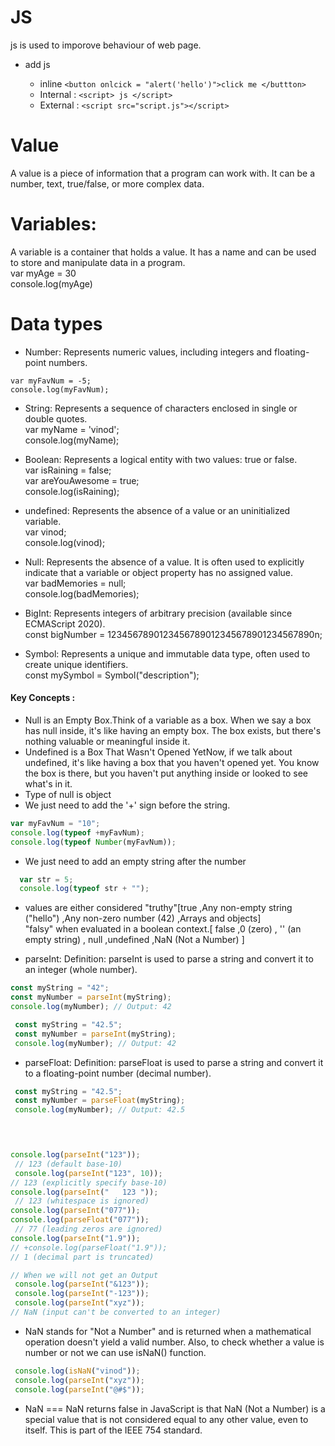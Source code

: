 # JS 
js is used to imporove behaviour of web page.   
* add js

    * inline ```<button onlcick = "alert('hello')">click me </buttton>```
    * Internal : ```<script> js </script>```
    * External : ```<script src="script.js"></script>```
# Value  
A value is a piece of information that a program can work with. It can be a number, text, true/false, or more complex data.
# Variables: 
A variable is a container that holds a value. It has a name and can be used to store and manipulate data in a program.  
var myAge = 30   
console.log(myAge)

# Data types  
* Number: Represents numeric values, including integers and floating-point numbers.  
```
var myFavNum = -5;  
console.log(myFavNum);
```

* String: Represents a sequence of characters enclosed in single or double quotes.    
 var myName = 'vinod';  
 console.log(myName);

* Boolean: Represents a logical entity with two values: true or false.  
 var isRaining = false;  
 var areYouAwesome = true;  
 console.log(isRaining);

* undefined: Represents the absence of a value or an uninitialized variable.  
 var vinod;  
 console.log(vinod);

* Null: Represents the absence of a value. It is often used to explicitly indicate that a variable or object property has no assigned value.  
 var badMemories = null;  
 console.log(badMemories);  

* BigInt: Represents integers of arbitrary precision (available since ECMAScript 2020).    
const bigNumber = 1234567890123456789012345678901234567890n;  

* Symbol: Represents a unique and immutable data type, often used to create unique identifiers.  
 const mySymbol = Symbol("description");  

####   Key Concepts :   
* Null is an Empty Box.Think of a variable as a box. When we say a box has null inside, it's like having an empty box. The box exists, but there's nothing valuable or meaningful inside it.
* Undefined is a Box That Wasn't Opened YetNow, if we talk about undefined, it's like having a box that you haven't opened yet. You know the box is there, but you haven't put anything inside or looked to see what's in it.   
* Type of null is object
*  We just need to add the '+' sign before the string.  
```js 
var myFavNum = "10";
console.log(typeof +myFavNum);
console.log(typeof Number(myFavNum));
```

* We just need to add an empty string after the number
```js
  var str = 5;
  console.log(typeof str + "");
   ```
* values are either considered "truthy"[true ,Any non-empty string ("hello") ,Any non-zero number (42) ,Arrays and objects]  
 "falsy" when evaluated in a boolean context.[ false ,0 (zero) , '' (an empty string) , null ,undefined ,NaN (Not a Number) ]



* parseInt: Definition: parseInt is used to parse a string and convert it to an integer (whole number).
```js 
const myString = "42";
const myNumber = parseInt(myString);
console.log(myNumber); // Output: 42 

 const myString = "42.5";
 const myNumber = parseInt(myString);
 console.log(myNumber); // Output: 42
```


* parseFloat: Definition: parseFloat is used to parse a string and convert it to a floating-point number (decimal number).
```js
 const myString = "42.5";
 const myNumber = parseFloat(myString);
 console.log(myNumber); // Output: 42.5



 
console.log(parseInt("123"));
 // 123 (default base-10)
 console.log(parseInt("123", 10));
// 123 (explicitly specify base-10)
console.log(parseInt("   123 "));
 // 123 (whitespace is ignored)
console.log(parseInt("077"));
console.log(parseFloat("077"));
 // 77 (leading zeros are ignored)
console.log(parseInt("1.9"));
// +console.log(parseFloat("1.9"));
// 1 (decimal part is truncated)

// When we will not get an Output
 console.log(parseInt("&123"));
 console.log(parseInt("-123"));
 console.log(parseInt("xyz"));
// NaN (input can't be converted to an integer) 
```

* NaN stands for "Not a Number" and is returned when a mathematical operation doesn't yield a valid number. Also, to check whether a value is number or not we can use isNaN() function.
```js
 console.log(isNaN("vinod"));
 console.log(parseInt("xyz"));
 console.log(parseInt("@#$"));
```

* NaN === NaN returns false in JavaScript is that NaN (Not a Number) is a special value that is not considered equal to any other value, even to itself. This is part of the IEEE 754 standard.







